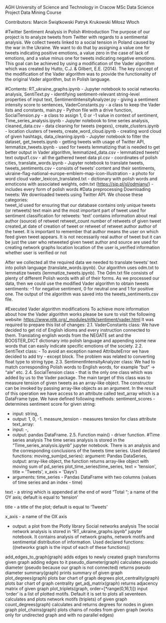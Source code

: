 AGH University of Science and Technology in Cracow
MSc Data Science Project
Data Mining Course

Contributors:
Marcin Świątkowski
Patryk Krukowski
Miłosz Włoch

#Twitter Sentiment Analysis in Polish 
#Introduction
The purpose of our project is to analyze tweets from Twitter with regards to a sentimental analysis. We collect tweets linked to a social tension in Poland caused by the war in the Ukraine. We want to do that by assigning a value one for tweets indicating positive emotions, a value zero in the case of lack of emotions, and a value minus one for tweets indicating negative emotions. This goal can be achieved by using a modification of the Vader algorithm which was created by Hutto, C.J. & Gilbert, E.E. (2014). The key concept of the modification of the Vader algorithm was to provide the functionality of the original Vader algorithm, but in Polish language.

#Contents:
RT_ukraine_graphs.ipynb - Jupyter notebook to social networks analysis,
SentiText.py - identifying sentiment-relevant string-level properties of input text,
SentimentIntensityAnalyzer.py - giving a sentiment intensity score to sentences,
VaderConstants.py - a class to keep the Vader lists and constants,
main.py - Python file with a drive function,
SocialTension.py - a class to assign 1, 0 or -1 value in context of sentiment,
Time_series_analysis.ipynb - Jupyter notebook to time series analysis,
cleaned_data.csv - data cleaning for tweets (regexs),
create_clusters.ipynb - location clusters of tweets,
create_word_cloud.ipynb - creating word cloud of given hashtags,
data_cleaning.ipynb - Jupyter notebook to filter the dataset,
get_tweets.ipynb - getting tweets with usage of Twitter API,
lemmatize_tweets.ipynb - used for tweets lemmatizing that is needed to get better output in Vader algorithm,
lemmatized_data.csv - lemmatized tweets’ text
output1.csv - all the gathered tweet data
pl.csv - coordinates of polish cities,
translate_words.ipynb - Jupyter notebook to translate tweets,
tweets_sentiments.csv - consists of tweets’ content and their sentiments,
ukraine-flag-national-europe-emblem-map-icon-illustration - a photo for word cloud
vader_lexicon_translated.txt - dictionary with polish words and emoticons with associated weights, 
odm.txt (https://sjp.pl/sl/odmiany/) - includes every form of polish words
#Data preprocessing
Downloading tweets:
We downloaded tweets using Twitter API. We choose these categories:  
tweet_id
used for ensuring that our database contains only unique tweets (or retweets)
text
main and the most important part of tweet
used for sentiment classification
for retweets: ‘text’ contains information about real author (source) of retweet
retweet_count
number of retweets of given tweet
created_at
date of creation of tweet or retweet of retweet
author
author of the tweet. It is important to remember that author means the user on which feed given tweet appears. It is not necessarily real author of tweet but it can be just the user who retweeted given tweet
author and source are used for creating network graphs
location
location of the user
is_verified
information whether user is verified or not

After we collected all the required data we needed to translate tweets’ text into polish language (translate_words.ipynb). Our algorithm uses odm.txt to lemmatize tweets (lemmatize_tweets.ipynb). The Odm.txt file consists of plenty of different Polish words with all of their forms. As we processed our data, then we could use the modified Vader algorithm to obtain tweets sentiments: –1 for negative sentiment, 0 for neutral one and 1 for positive one. The output of the algorithm was saved into the tweets_sentiments.csv file. 

#Executed Vader algorithm modifications
To achieve more information about how the Vader algorithm works please be sure to visit the following website: https://www.nltk.org/_modules/nltk/sentiment/vader.html
It was required to prepare this list of changes:
2.1. VaderConstants class:
We have decided to get rid of English idioms and every instruction connected to them.
Translating english words from the NEGATE set and the BOOSTER_DICT dictionary into polish language and appending some new words that can easily indicate specific emotions of the society.
2.2. SentiText class:
		-  To avoid an exception named AttributeError we have decided to add try - except block. The problem was related to converting float type to string type.
	2.3. SentimentIntensityAnalyzer class:
We had to match corresponding Polish words to English words, for example “but” -> “ale” etc.
	2.4. SocialTension class - that is the only one class which was added by us to the Vader package. The main target of this class was to measure tension of given tweets as an array-like object. The constructor can be invoked by passing array-like objects as an argument. In the result of this operation we have access to an attribute called text_array which is a DataFrame type. We have defined following methods:
sentiment_scores - determines sentiment score for given string:
-  input: string,
- output: 1, 0, -1.
measure_tension - measures tension for class attribute text_array:
-  input: -,
- output: pandas DataFrame.
	2.5. Function main() - driver function.
#Time series analysis
The time series analysis is stored in the  “Time_series_analysis.ipynb” jupyter notebook. There is an analysis and the corresponding conclusions of the tweets time series. Used declared functions:
moving_sum(pd_series):
argument: Pandas DataSeries,
output: array-like object, the function returns array-like object with moving sum of pd_series
plot_time_series(time_series, text = 'tension', title = 'Tweets', x_axis = 'Days')
- arguments: 
time_series - Pandas DataFrame with two columns (values of time series and an index - time)
 
text - a string which is appended at the end of  word “Total “; a name of the OY axis; default is equal to ‘tension’

title - a title of the plot; default is equal to ‘Tweets’

x_axis - a name of the OX axis
- output: a plot from the Plotly library
Social networks analysis
The social network analysis is stored in “RT_ukraine_graphs.ipynb” jupyter notebook. It contains analysis of network graphs, network motifs and sentimental distribution of information. Used declared functions:
((networkx graph is the input of each of these functions))

add_edges_to_graph(graph)
adds edges to newly created graph
transforms given graph adding edges to it
pseudo_diameter(graph)
calculates pseudo diameter (pseudo because our graph is not connected)
returns pseudo diameter
summary(graph)
prints summary of given graph
plot_degrees(graph)
plots bar chart of graph degrees
plot_centrality(graph)
plots bar chart of graph centrality
get_adj_matrix(graph)
returns adjacency matrix of given graph
plot_triplets(graph, order=[*range(0,16,1)])
input ‘order’ is a list of plotted motifs. Default it is set to plots all seventeen.
calculates and plots network motifs (triplets) of given graph
count_degrees(graph)
calculates and returns degrees for nodes in given graph
plot_chains(graph)
plots chains of nodes from given graph (works only for undirected graph and with no parallel edges)

